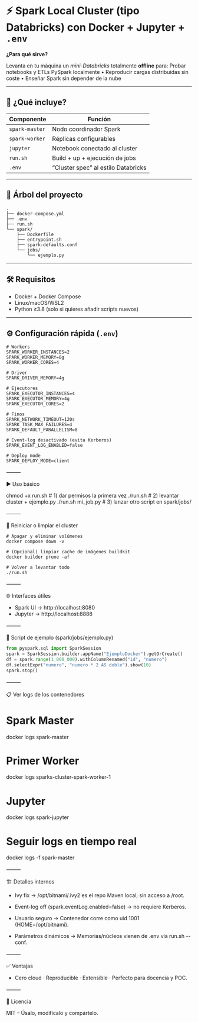 # ⚡ Spark Local Cluster (tipo Databricks) con Docker + Jupyter + `.env`

**¿Para qué sirve?**  

Levanta en tu máquina un _mini-Databricks_ totalmente **offline** para:  Probar notebooks y ETLs PySpark localmente • Reproducir cargas distribuidas sin coste • Enseñar Spark sin depender de la nube

---

## 🚀 ¿Qué incluye?
| Componente | Función |
|------------|---------|
| `spark-master` | Nodo coordinador Spark |
| `spark-worker` | Réplicas configurables |
| `jupyter` | Notebook conectado al cluster |
| `run.sh` | Build + up + ejecución de jobs |
| `.env` | “Cluster spec” al estilo Databricks |

---

## 📂 Árbol del proyecto

```plaintext
.
├── docker-compose.yml
├── .env
├── run.sh
└── spark/
    ├── Dockerfile
    ├── entrypoint.sh
    ├── spark-defaults.conf
    └── jobs/
        └── ejemplo.py
```

---

## 🛠️ Requisitos
* Docker + Docker Compose  
* Linux/macOS/WSL2  
* Python ≥3.8 (solo si quieres añadir scripts nuevos)

---

## ⚙️ Configuración rápida (`.env`)
```env
# Workers
SPARK_WORKER_INSTANCES=2
SPARK_WORKER_MEMORY=8g
SPARK_WORKER_CORES=4

# Driver
SPARK_DRIVER_MEMORY=4g

# Ejecutores
SPARK_EXECUTOR_INSTANCES=4
SPARK_EXECUTOR_MEMORY=4g
SPARK_EXECUTOR_CORES=2

# Finos
SPARK_NETWORK_TIMEOUT=120s
SPARK_TASK_MAX_FAILURES=4
SPARK_DEFAULT_PARALLELISM=8

# Event-log desactivado (evita Kerberos)
SPARK_EVENT_LOG_ENABLED=false

# Deploy mode
SPARK_DEPLOY_MODE=client
```

⸻

▶️ Uso básico

chmod +x run.sh        # 1) dar permisos la primera vez
./run.sh               # 2) levantar cluster + ejemplo.py
./run.sh mi_job.py     # 3) lanzar otro script en spark/jobs/


⸻

🔄 Reiniciar o limpiar el cluster
```
# Apagar y eliminar volúmenes
docker compose down -v

# (Opcional) limpiar cache de imágenes buildkit
docker builder prune -af

# Volver a levantar todo
./run.sh
```

⸻

🌐 Interfaces útiles
- Spark UI → http://localhost:8080
- Jupyter  → http://localhost:8888

⸻

🧪 Script de ejemplo (spark/jobs/ejemplo.py)

```python
from pyspark.sql import SparkSession
spark = SparkSession.builder.appName("EjemploDocker").getOrCreate()
df = spark.range(1_000_000).withColumnRenamed("id", "numero")
df.selectExpr("numero", "numero * 2 AS doble").show(10)
spark.stop()
```

⸻

📋 Ver logs de los contenedores

# Spark Master
docker logs spark-master

# Primer Worker
docker logs sparks-cluster-spark-worker-1

# Jupyter
docker logs spark-jupyter

# Seguir logs en tiempo real
docker logs -f spark-master


⸻

🏗️ Detalles internos

- Ivy fix → /opt/bitnami/.ivy2 es el repo Maven local; sin acceso a /root.

- Event-log off (spark.eventLog.enabled=false) → no requiere Kerberos.

- Usuario seguro → Contenedor corre como uid 1001 (HOME=/opt/bitnami).

- Parámetros dinámicos → Memorias/núcleos vienen de .env vía run.sh --conf.

⸻

✅ Ventajas
- Cero cloud · Reproducible · Extensible · Perfecto para docencia y POC.

⸻

📜 Licencia

MIT – Úsalo, modifícalo y compártelo.
